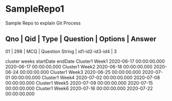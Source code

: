 # SampleRepo1
Sample Repo to explain Git Process



Qno | Qid | Type | Question | Options | Answer
-----------------------------------------------------
01 | 298 | MCQ | Question String | id1-id2-id3-id4 | 3

cluster	weeks	startDate	endDate
Cluster1	Week1	2020-06-17 00:00:00.000	2020-06-17 00:00:00.000
Cluster1	Week2	2020-06-18 00:00:00.000	2020-06-24 00:00:00.000
Cluster1	Week3	2020-06-25 00:00:00.000	2020-07-01 00:00:00.000
Cluster1	Week4	2020-07-02 00:00:00.000	2020-07-08 00:00:00.000
Cluster1	Week5	2020-07-09 00:00:00.000	2020-07-15 00:00:00.000
Cluster1	Week6	2020-07-16 00:00:00.000	2020-07-22 00:00:00.000




